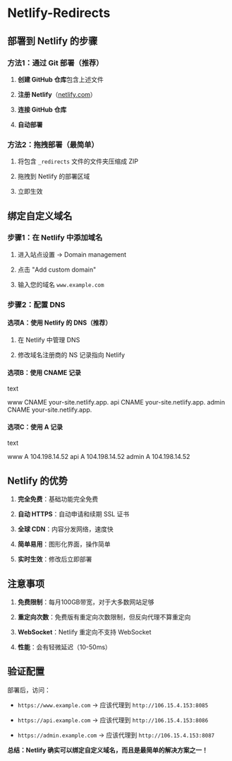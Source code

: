 # Netlify-Redirects

## 部署到 Netlify 的步骤

### 方法1：通过 Git 部署（推荐）

1. **创建 GitHub 仓库**包含上述文件
    
2. **注册 Netlify**（[netlify.com](https://netlify.com/)）
    
3. **连接 GitHub 仓库**
    
4. **自动部署**
    

### 方法2：拖拽部署（最简单）

1. 将包含 `_redirects` 文件的文件夹压缩成 ZIP
    
2. 拖拽到 Netlify 的部署区域
    
3. 立即生效
    

## 绑定自定义域名

### 步骤1：在 Netlify 中添加域名

1. 进入站点设置 → Domain management
    
2. 点击 "Add custom domain"
    
3. 输入您的域名 `www.example.com`
    

### 步骤2：配置 DNS

#### 选项A：使用 Netlify 的 DNS（推荐）

1. 在 Netlify 中管理 DNS
    
2. 修改域名注册商的 NS 记录指向 Netlify
    

#### 选项B：使用 CNAME 记录

text

www CNAME your-site.netlify.app.
api CNAME your-site.netlify.app.
admin CNAME your-site.netlify.app.

#### 选项C：使用 A 记录

text

www A 104.198.14.52
api A 104.198.14.52
admin A 104.198.14.52

## Netlify 的优势

1. **完全免费**：基础功能完全免费
    
2. **自动 HTTPS**：自动申请和续期 SSL 证书
    
3. **全球 CDN**：内容分发网络，速度快
    
4. **简单易用**：图形化界面，操作简单
    
5. **实时生效**：修改后立即部署
    

## 注意事项

1. **免费限制**：每月100GB带宽，对于大多数网站足够
    
2. **重定向次数**：免费版有重定向次数限制，但反向代理不算重定向
    
3. **WebSocket**：Netlify 重定向不支持 WebSocket
    
4. **性能**：会有轻微延迟（10-50ms）
    

## 验证配置

部署后，访问：

- `https://www.example.com` → 应该代理到 `http://106.15.4.153:8085`
    
- `https://api.example.com` → 应该代理到 `http://106.15.4.153:8086`
    
- `https://admin.example.com` → 应该代理到 `http://106.15.4.153:8087`
    

**总结：Netlify 确实可以绑定自定义域名，而且是最简单的解决方案之一！**
